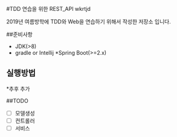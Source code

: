 #TDD 연습을 위한 REST_API wkrtjd

2019년 여름방학에 TDD와 Web을 연습하기 위해서 작성한 저장소 입니다.

##준비사항
* JDK(>8)
* gradle or Intellij
*Spring Boot(>=2.x)

## 실행방법

*추후 추가

##TODO
<!--깃허브에서 됨-->
-[ ] 모델생성
-[ ] 컨트롤러
-[ ] 서비스